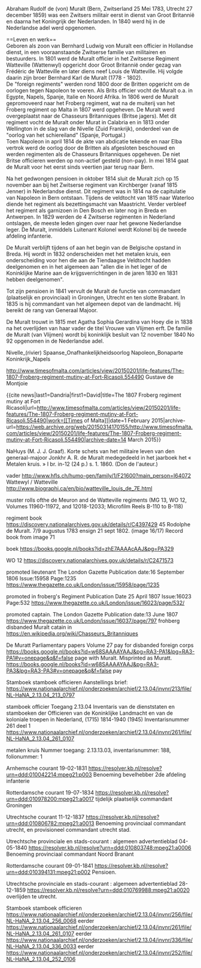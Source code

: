 Abraham Rudolf de (von) Muralt (Bern, Zwitserland 25 Mei 1783, Utrecht 27 december 1859) was een Zwitsers militair eerst in dienst van Groot Britannië en daarna het Koningrijk der Nederlanden. In 1840 werd hij in de Nederlandse adel werd opgenomen. 

==Leven en werk==  
Geboren als zoon van Bernhard Ludwig von Muralt een officier in Hollandse dienst, in een vooraanstaande Zwitserse familie van militairen en bestuurders.  In 1801 werd de Muralt officier in het Zwitserse Regiment Watteville (Wattenwyl) opgericht door Groot Britannië onder gezag van Frédéric de Watteville en later diens neef Louis de Watteville. Hij volgde daarin zijn broer Bernhard Karl de Muralt (1778 - 1802).  
De "foreign regiments" werden rond 1800 door de Britten opgericht om de oorlogen tegen Napoleon te voeren. Als Brits officier vocht de Muralt o.a. in Egypte, Napels, Spanje, Italie en Noord Afrika. 
In 1806 werd de Muralt gepromoveerd naar het Froberg regiment, wat na de muiterij van het Froberg regiment op Malta in 1807 werd opgeheven. De Muralt werd overgeplaatst naar de Chasseurs Britanniques (Britse jagers). Met dit regiment vocht de Muralt onder Murat in Calabria en in 1813 onder Wellington in de slag van de Nivelle (Zuid Frankrijk), onderdeel van de "oorlog van het schiereiland" (Spanje, Portugal.)  
Toen Napoleon in april 1814 de akte van abdicatie tekende en naar Elba vertrok werd de oorlog door de Britten als afgesloten beschouwd en werden regimenten als de Chasseurs Britanniques opgeheven. De niet Britse officieren werden op non-actief gesteld (non-pay). In mei 1814 gaat de Muralt voor het eerst sinds veertien jaar terug naar Bern.

Na het gedwongen pensioen in oktober 1814 sluit de Muralt zich op 15 november aan bij het Zwitserse regiment van Kirchberger (vanaf 1815 Jenner) in Nederlandse dienst. Dit regiment was in 1814 na de capitulatie van Napoleon in Bern ontstaan. Tijdens de veldtocht van 1815 naar Waterloo diende het regiment als bezettingsmacht van Maastricht. Verder verbleef het regiment als garnizoen in Den Bosch en later nog in Breda en Antwerpen. 
In 1829 werden de 4 Zwitserse regimenten in Nederland ontslagen, de meeste leden gingen over naar het gewone Nederlandse leger. De Muralt, inmiddels Luitenant Kolonel werdt Kolonel bij de tweede afdeling infanterie.

De Muralt verblijft tijdens of aan het begin van de Belgische opstand in Breda. Hij wordt in 1832 onderscheiden met het metalen kruis, een onderscheiding voor hen die aan de Tiendaagse Veldtocht hadden deelgenomen en in het algemeen aan "allen die in het leger of de Koninklijke Marine aan de krijgsverrichtingen in de jaren 1830 en 1831 hebben deelgenomen".

Tot zijn pensioen in 1841 vervult de Muralt de functie van commandant (plaatselijk en provinciaal) in Groningen, Utrecht en ten slotte Brabant. In 1835 is hij commandant van het algemeen depot van de landmacht. Hij bereikt de rang van Generaal Majoor.

De Muralt trouwt in 1815 met Agatha Sophia Gerardina van Hoey die in 1838 na het overlijden van haar vader de titel Vrouwe van Vlijmen erft. De familie de Muralt (van Vlijmen) wordt bij koninklijk besluit van 12 november 1840 No 92 opgenomen in de Nederlandse adel. 


Nivelle_(rivier)
Spaanse_Onafhankelijkheidsoorlog
Napoleon_Bonaparte
Koninkrijk_Napels

http://www.timesofmalta.com/articles/view/20150201/life-features/The-1807-Froberg-regiment-mutiny-at-Fort-Ricasoli.554490
Gustave de Montjoie

<ref>{{cite news|last1=Dandria|first1=David|title=The 1807 Froberg regiment mutiny at Fort Ricasoli|url=http://www.timesofmalta.com/articles/view/20150201/life-features/The-1807-Froberg-regiment-mutiny-at-Fort-Ricasoli.554490|work=[[Times of Malta]]|date=1 February 2015|archive-url=https://web.archive.org/web/20150314170155/http://www.timesofmalta.com/articles/view/20150201/life-features/The-1807-Froberg-regiment-mutiny-at-Fort-Ricasoli.554490|archive-date=14 March 2015}}</ref>


NaHuys (M. J. J. Graaf).  Korte schets van het militaire leven van den 
generaal-majoor Jonkhr A. R. de Muralt medegedeeld in het jaarboek het «  Metalen kruis. »  I br. in-12 (24 p.) s. 1. 1860. (Don 
de l'auteur.) 


vader
http://www.hfls.ch/humo-gen/family/1/F21600?main_person=I64072
Wattewyl / Watteville
http://www.biographi.ca/en/bio/watteville_louis_de_7E.html

muster rolls ofthe de Meuron and de Watteville regiments (MG 13, WO 12, Volumes 11960-11972, and 12018-12033; Microfilm Reels B-110 to B-118)

regiment book  
https://discovery.nationalarchives.gov.uk/details/r/C4397429
45 Rodolphe de Muralt. 7/9 augustus 1783  ensign 21 sept 1802.
(image 16/17)
Record book from image 71

boek
https://books.google.nl/books?id=zhE7AAAAcAAJ&pg=PA329

WO 12
https://discovery.nationalarchives.gov.uk/details/r/C2471573

promoted lieutenant 
The London Gazette
Publication date:16 September 1806
Issue:15958 Page:1235
https://www.thegazette.co.uk/London/issue/15958/page/1235

promoted in froberg's Regiment
Publication Date 25 April 1807
Issue:16023 Page:532
https://www.thegazette.co.uk/London/issue/16023/page/532/

promoted captain.
The London Gazette
Publication date:13 June 1807
https://www.thegazette.co.uk/London/issue/16037/page/797
frohberg disbanded
Muralt catain in https://en.wikipedia.org/wiki/Chasseurs_Britanniques

De Muratt 
Parliamentary papers Volume 27
pay for disbanded foreign corps
https://books.google.nl/books?id=w68SAAAAYAAJ&pg=RA3-PA1&lpg=RA3-PA1#v=onepage&q&f=false
page with Muralt. Misprinted as Muratt.
https://books.google.nl/books?id=w68SAAAAYAAJ&pg=RA3-PA3&lpg=RA3-PA3#v=onepage&q&f=false
pay 

Stamboek stamboek officieren
Aanstellings brief:
https://www.nationaalarchief.nl/onderzoeken/archief/2.13.04/invnr/213/file/NL-HaNA_2.13.04_213_0797

stamboek officier 
Toegang
2.13.04 Inventaris van de dienststaten en stamboeken der Officieren van de Koninklijke Landmacht en van de koloniale troepen in Nederland, (1715) 1814-1940 (1945)
Inventarisnummer
261 deel 1
https://www.nationaalarchief.nl/onderzoeken/archief/2.13.04/invnr/261/file/NL-HaNA_2.13.04_261_0107

metalen kruis
Nummer toegang: 2.13.13.03, inventarisnummer: 188, folionummer: 1

Arnhemsche courant
19-02-1831
https://resolver.kb.nl/resolve?urn=ddd:010042214:mpeg21:p003
Benoeming bevelhebber 2de afdeling infanterie

Rotterdamsche courant
19-07-1834
https://resolver.kb.nl/resolve?urn=ddd:010978200:mpeg21:a0017
tijdelijk plaatselijk commandant Groningen

Utrechtsche courant
11-12-1837
https://resolver.kb.nl/resolve?urn=ddd:010806782:mpeg21:a0013
Benoeming provinciaal commandant utrecht, en provisioneel commandant utrecht stad.

Utrechtsche provinciale en stads-courant : algemeen advertentieblad
04-05-1840
https://resolver.kb.nl/resolve?urn=ddd:010803748:mpeg21:a0006
Benoeming provinciaal commandant Noord Branant

Rotterdamsche courant
09-01-1841
https://resolver.kb.nl/resolve?urn=ddd:010394131:mpeg21:p002
Pensioen.

Utrechtsche provinciale en stads-courant : algemeen advertentieblad
28-12-1859
https://resolver.kb.nl/resolve?urn=ddd:010769988:mpeg21:a0020
overlijden te utrecht.


Stamboek stamboek officieren
https://www.nationaalarchief.nl/onderzoeken/archief/2.13.04/invnr/256/file/NL-HaNA_2.13.04_256_0068
eerder
https://www.nationaalarchief.nl/onderzoeken/archief/2.13.04/invnr/261/file/NL-HaNA_2.13.04_261_0107
eerder
https://www.nationaalarchief.nl/onderzoeken/archief/2.13.04/invnr/336/file/NL-HaNA_2.13.04_336_0033
eerder 
https://www.nationaalarchief.nl/onderzoeken/archief/2.13.04/invnr/252/file/NL-HaNA_2.13.04_252_0106
